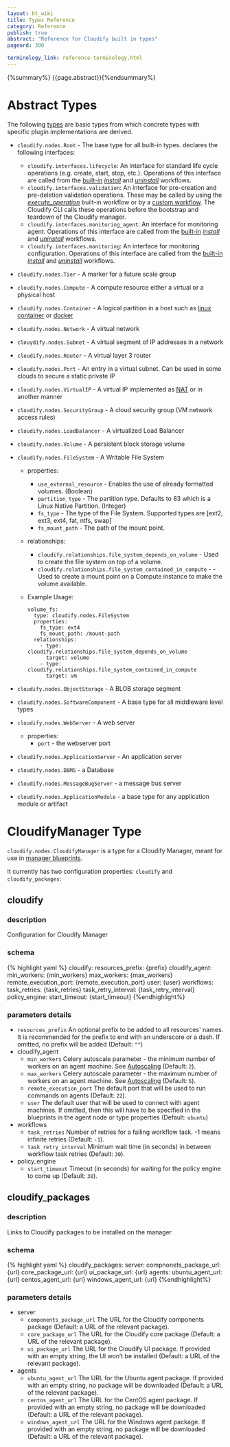 ```yaml
---
layout: bt_wiki
title: Types Reference
category: Reference
publish: true
abstract: "Reference for Cloudify built in types"
pageord: 300

terminology_link: reference-terminology.html
---
```

{%summary%} {{page.abstract}}{%endsummary%}

# Abstract Types
The following [types]({{page.terminology_link}}#type) are basic types from which concrete types with specific plugin implementations are derived.

* `cloudify.nodes.Root` - The base type for all built-in types. declares the following interfaces:

  - `cloudify.interfaces.lifecycle`: An interface for standard life cycle operations (e.g. create, start, stop, etc.). Operations of this interface are called from the [built-in](guide-workflows.html#built-in-workflows) [*install*](reference-builtin-workflows.html#install) and [*uninstall*](reference-builtin-workflows.html#uninstall) workflows.
  - `cloudify.interfaces.validation`: An interface for pre-creation and pre-deletion validation operations. These may be called by using the [*execute_operation*](reference-builtin-workflows.html#execute-operation) built-in workflow or by a [custom workflow](guide-workflows.html#writing-a-custom-workflow). The Cloudify CLI calls these operations before the bootstrap and teardown of the Cloudify manager.
  - `cloudify.interfaces.monitoring_agent`: An interface for monitoring agent. Operations of this interface are called from the [built-in](guide-workflows.html#built-in-workflows) [*install*](reference-builtin-workflows.html#install) and [*uninstall*](reference-builtin-workflows.html#uninstall) workflows.
  - `cloudify.interfaces.monitoring`: An interface for monitoring configuration. Operations of this interface are called from the [built-in](guide-workflows.html#built-in-workflows) [*install*](reference-builtin-workflows.html#install) and [*uninstall*](reference-builtin-workflows.html#uninstall) workflows.

* `cloudify.nodes.Tier` - A marker for a future scale group

* `cloudify.nodes.Compute` - A compute resource either a virtual or a physical host


* `cloudify.nodes.Container` - A logical partition in a host such as [linux container](http://en.wikipedia.org/wiki/LXC) or [docker](https://www.docker.io/)

* `cloudify.nodes.Network` - A virtual network

* `clouydify.nodes.Subnet` - A virtual segment of IP addresses in a network

* `cloudify.nodes.Router` - A virtual layer 3 router

* `cloudify.nodes.Port` - An entry in a virtual subnet. Can be used in some clouds to secure a static private IP

* `cloudify.nodes.VirtualIP` - A virtual IP implemented as [NAT](http://en.wikipedia.org/wiki/Network_address_translation) or in another manner

* `cloudify.nodes.SecurityGroup` - A cloud security group (VM network access rules)

* `cloudify.nodes.LoadBalancer` - A virtualized Load Balancer

* `cloudify.nodes.Volume` - A persistent block storage volume

* `cloudify.nodes.FileSystem` - A Writable File System
    * properties:
        * `use_external_resource` - Enables the use of already formatted volumes. (Boolean)
        * `partition_type` - The partition type. Defaults to 83 which is a Linux Native Partition. (Integer)
        * `fs_type` - The type of the File System. Supported types are [ext2, ext3, ext4, fat, ntfs, swap]
        * `fs_mount_path` - The path of the mount point.
    * relationships:
        * `cloudify.relationships.file_system_depends_on_volume` - Used to create the file system on top of a volume.
        * `cloudify.relationships.file_system_contained_in_compute` - - Used to create a mount point on a Compute instance to make the volume available.
    * Example Usage:

          volume_fs:
            type: cloudify.nodes.FileSystem
            properties:
              fs_type: ext4
              fs_mount_path: /mount-path
            relationships:
              - type: cloudify.relationships.file_system_depends_on_volume
                target: volume
              - type: cloudify.relationships.file_system_contained_in_compute
                target: vm

* `cloudify.nodes.ObjectStorage` - A BLOB storage segment

* `cloudify.nodes.SoftwareComponent` - A base type for all middleware level types

* `cloudify.nodes.WebServer` - A web server
    * properties:
        * `port` - the webserver port

* `cloudify.nodes.ApplicationServer` - An application server

* `cloudify.nodes.DBMS` - a Database

* `cloudify.nodes.MessageBugServer` - a message bus server

* `cloudify.nodes.ApplicationModule` - a base type for any application module or artifact



# CloudifyManager Type

`cloudify.nodes.CloudifyManager` is a type for a Cloudify Manager, meant for use in [manager blueprints](reference-terminology.html#manager-blueprints).

It currently has two configuration properties: `cloudify` and `cloudify_packages`:

## cloudify

### description
Configuration for Cloudify Manager

### schema
{% highlight yaml %}
cloudify:
    resources_prefix: {prefix}
    cloudify_agent:
        min_workers: {min_workers}
        max_workers: {max_workers}
        remote_execution_port: {remote_execution_port}
        user: {user}
    workflows:
        task_retries: {task_retries}
        task_retry_interval: {task_retry_interval}
    policy_engine:
        start_timeout: {start_timeout}
{%endhighlight%}        

### parameters details
* `resources_prefix` An optional prefix to be added to all resources' names. It is recommended for the prefix to end with an underscore or a dash. If omitted, no prefix will be added (Default: `""`)
* cloudify_agent
  * `min_workers` Celery autoscale parameter - the minimum number of workers on an agent machine. See [Autoscaling](http://docs.celeryproject.org/en/latest/userguide/workers.html#autoscaling) (Default: `2`).
  * `max_workers` Celery autoscale parameter - the maximum number of workers on an agent machine. See [Autoscaling](http://docs.celeryproject.org/en/latest/userguide/workers.html#autoscaling) (Default: `5`).
  * `remote_execution_port` The default port that will be used to run commands on agents (Default: `22`).
  * `user` The default user that will be used to connect with agent machines. If omitted, then this will have to be specified in the blueprints in the agent node or type properties (Default: `ubuntu`)
* workflows
  * `task_retries` Number of retries for a failing workflow task. -1 means infinite retries (Default: `-1`).
  * `task_retry_interval` Minimum wait time (in seconds) in between workflow task retries (Default: `30`).
* policy_engine
  * `start_timeout` Timeout (in seconds) for waiting for the policy engine to come up (Default: `30`).


## cloudify_packages

### description
Links to Cloudify packages to be installed on the manager

### schema
{% highlight yaml %}
cloudify_packages:
    server:
        compnonets_package_url: {url}
        core_package_url: {url}
        ui_package_url: {url}
    agents:
        ubuntu_agent_url: {url}
        centos_agent_url: {url}
        windows_agent_url: {url}
{%endhighlight%}

### parameters details

* server
  * `components_package_url` The URL for the Cloudify components package (Default: a URL of the relevant package).
  * `core_package_url` The URL for the Cloudify core package (Default: a URL of the relevant package).
  * `ui_package_url` The URL for the Cloudify UI package. If provided with an empty string, the UI won’t be installed (Default: a URL of the relevant package).
* agents
  * `ubuntu_agent_url` The URL for the Ubuntu agent package. If provided with an empty string, no package will be downloaded (Default: a URL of the relevant package).
  * `centos_agent_url` The URL for the CentOS agent package. If provided with an empty string, no package will be downloaded (Default: a URL of the relevant package).
  * `windows_agent_url` The URL for the Windows agent package. If provided with an empty string, no package will be downloaded (Default: a URL of the relevant package).
